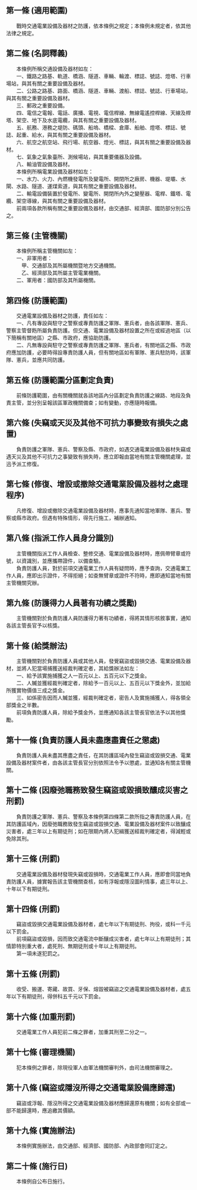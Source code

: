 第一條 (適用範圍)
-----------------
　　戰時交通電業設備及器材之防護，依本條例之規定；本條例未規定者，依其他法律之規定。  


第二條 (名詞釋義)
-----------------
　　本條例所稱交通設備及器材如左：  
　　一、鐵路之路基、軌道、橋涵、隧道、車輛、輪渡、標誌、號誌、燈塔、行車場站，與其有關之重要設備及器材。  
　　二、公路之路基、路面、橋涵、隧道、車輛、渡船、標誌、號誌、行車場站，與其有關之重要設備及器材。  
　　三、郵政之重要設備。  
　　四、電信之電報、電話、廣播、電視、電信桿線、無線電遙控桿線、天線及桿塔、架空、地下及水底電纜，與其有關之重要設備及器材。  
　　五、航務、港務之堤防、碼頭、船塢、橋樑、倉庫、船舶、燈塔、標誌、號誌、起重、給水，與其有關之重要設備及器材。  
　　六、航空之航空站、飛行場、航空器、燈光、標誌，與其有關之重要設備及器材。  
　　七、氣象之氣象臺所、測候場站，與其重要儀器及設備。  
　　八、輸油管設備及器材。  
　　本條例所稱電業設備及器材如左：  
　　一、水力、火力、內燃機發電所及變電所、開閉所之廠房、機器、堤壩、水閘、水路、隧道、運煤索道，與其有關之重要設備及器材。  
　　二、輸電設備裝置於發電所、變電所、開閉所內外之變壓器、電桿、鐵塔、電纜、架空導線，與其有關之重要設備及器材。  
　　前兩項各款所稱有關之重要設備及器材，由交通部、經濟部、國防部分別公告之。  


第三條 (主管機關)
-----------------
　　本條例所稱主管機關如左：  
　　一、非軍用者：  
　　　甲、交通部及其所屬機關暨地方交通機關。  
　　　乙、經濟部及其所屬主管電業機關。  
　　二、軍用者：國防部及其所屬機關。  


第四條 (防護範圍)
-----------------
　　交通電業設備及器材之防護，責任如左：  
　　一、凡有專設與駐守之警察或專責防護之軍隊、憲兵者，由各該軍隊、憲兵、警察主管督飭所屬負責防護。但交通、電業設備及器材設置之所在或經過地區（以下簡稱有關地區）之縣、市政府，應協助防護。  
　　二、凡無專設與駐守之警察或專責防護之軍隊、憲兵者，有關地區之縣、市政府應加防護，必要時得設專責防護人員，但有關地區如有軍隊、憲兵駐防時，該軍隊、憲兵，並應共同防護。  


第五條 (防護範圍分區劃定負責)
-----------------------------
　　前條防護範圍，由有關機關就各該地區內分區劃定負責防護之線路、地段及負責主管，並分別呈報該區軍政機關備查；如有變動，亦應隨時報備。  


第六條 (失竊或天災及其他不可抗力事變致有損失之處置)
---------------------------------------------------
　　負責防護之軍隊、憲兵、警察及縣、市政府，如遇交通電業設備及器材失竊或遇天災及其他不可抗力之事變致有損失時，應立即報由當地有關主管機關處理，並迅予派工修復。  


第七條 (修復、增設或撤除交通電業設備及器材之處理程序)
-----------------------------------------------------
　　凡修復、增設或撤除交通電業設備及器材時，應事先通知當地軍隊、憲兵、警察或縣市政府。但遇有特殊情形，得先行施工，補辦通知。  


第八條 (指派工作人員身分識別)
-----------------------------
　　主管機關指派工作人員檢查、整修交通、電業設備及器材時，應佩帶臂章或符號，以資識別，並應攜帶證件，以備查驗。  
　　負責防護人員，對於前項交通電業工作人員有疑問時，應予查詢，交通電業工作人員，應即出示證件，不得拒絕；如查無臂章或證件不符時，應即通知當地有關主管機關究辦。  


第九條 (防護得力人員著有功績之獎勵)
-----------------------------------
　　主管機關對於負責防護人員防護得力著有功績者，得將其情形核敘事實，通知各該主管長官予以核獎。  


第十條 (給獎辦法)
-----------------
　　主管機關對於負責防護人員或其他人員，發覺竊盜或毀損交通、電業設備及器材，並將人犯當場捕獲送經裁判確定者，其給獎辦法如左：  
　　一、給予該實施捕獲之人一百元以上、五百元以下之獎金。  
　　二、人贓並獲經裁判確定者，除給予一百元以上、五百元以下獎金外，並加給所獲實物價值三成之獎金。  
　　三、如係密告因而人贓並獲，經裁判確定者，密告人及實施捕獲人，得各領全部獎金之半數。  
　　前項負責防護人員，除給予獎金外，並應通知各該主管長官依法予以其他獎勵。  


第十一條 (負責防護人員未盡應盡責任之懲處)
-----------------------------------------
　　負責防護人員未盡其應盡之責任，在其防護區域內發生竊盜或毀損交通、電業設備及器材案件者，由各該主管長官分別依照法令予以懲處，並通知各有關主管機關。  


第十二條 (因廢弛職務致發生竊盜或毀損致釀成災害之刑罰)
-----------------------------------------------------
　　負責防護之軍隊、憲兵、警察及本條例第四條第二款所指之專責防護人員，在其防護區域內，因廢弛職務致發生竊盜或毀損交通、電業設備及器材案件以致釀成災害者，處三年以上有期徒刑；如在限期內將人犯緝獲送經裁判確定者，得減輕或免除其刑。  


第十三條 (刑罰)
---------------
　　交通電業設備及器材發現失竊或毀損時，交通電業工作人員，應即會同當地負責防護人員，據實報告該主管機關查核，如有浮報或隱沒圖利情事，處三年以上、十年以下有期徒刑。  


第十四條 (刑罰)
---------------
　　竊盜或毀損交通電業設備及器材者，處七年以下有期徒刑、拘役，或科一千元以下罰金。  
　　前項竊盜或毀損，因而致交通電流中斷釀成災害者，處七年以上有期徒刑；其情節特別重大者，處死刑、無期徒刑或十年以上有期徒刑。  
　　第一項未遂犯罰之。  


第十五條 (刑罰)
---------------
　　收受、搬運、寄藏、故買、牙保、熔毀被竊盜之交通電業設備及器材者，處五年以下有期徒刑，得併科五千元以下罰金。  


第十六條 (加重刑罰)
-------------------
　　交通電業工作人員犯前二條之罪者，加重其刑至二分之一。  


第十七條 (審理機關)
-------------------
　　犯本條例之罪者，除現役軍人由軍法機關審判外，由司法機關審理之。  


第十八條 (竊盜或隱沒所得之交通電業設備應歸還)
---------------------------------------------
　　竊盜或浮報、隱沒所得之交通電業設備及器材應歸還原有機關；如有全部或一部不能歸還時，應追繳其價額。  


第十九條 (實施辦法)
-------------------
　　本條例實施辦法，由交通部、經濟部、國防部、內政部會同訂定之。  


第二十條 (施行日)
-----------------
　　本條例自公布日施行。